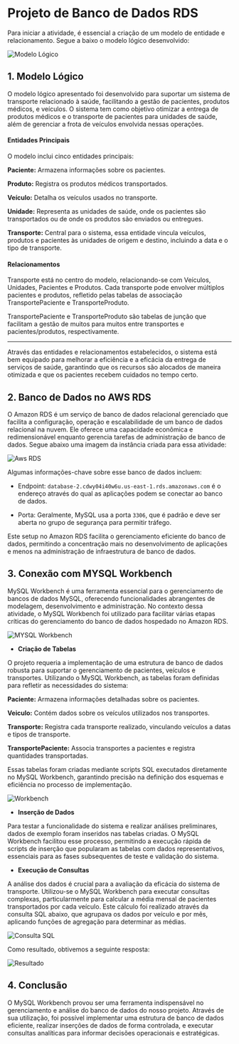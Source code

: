 # Projeto de Banco de Dados RDS

Para iniciar a atividade, é essencial a criação de um modelo de entidade e relacionamento. Segue a baixo o modelo lógico desenvolvido:

![Modelo Lógico](/img/modelo-logico.png)
 
## 1. Modelo Lógico

O modelo lógico apresentado foi desenvolvido para suportar um sistema de transporte relacionado à saúde, facilitando a gestão de pacientes, produtos médicos, e veículos. O sistema tem como objetivo otimizar a entrega de produtos médicos e o transporte de pacientes para unidades de saúde, além de gerenciar a frota de veículos envolvida nessas operações.

#### Entidades Principais
O modelo inclui cinco entidades principais:

**Paciente:** Armazena informações sobre os pacientes.

**Produto:** Registra os produtos médicos transportados.

**Veículo:** Detalha os veículos usados no transporte.

**Unidade:** Representa as unidades de saúde, onde os pacientes são transportados ou de onde os produtos são enviados ou entregues.

**Transporte:** Central para o sistema, essa entidade vincula veículos, produtos e pacientes às unidades de origem e destino, incluindo a data e o tipo de transporte.

#### Relacionamentos

Transporte está no centro do modelo, relacionando-se com Veículos, Unidades, Pacientes e Produtos. Cada transporte pode envolver múltiplos pacientes e produtos, refletido pelas tabelas de associação TransportePaciente e TransporteProduto.

TransportePaciente e TransporteProduto são tabelas de junção que facilitam a gestão de muitos para muitos entre transportes e pacientes/produtos, respectivamente.

---

Através das entidades e relacionamentos estabelecidos, o sistema está bem equipado para melhorar a eficiência e a eficácia da entrega de serviços de saúde, garantindo que os recursos são alocados de maneira otimizada e que os pacientes recebem cuidados no tempo certo.

## 2. Banco de Dados no AWS RDS

 O Amazon RDS é um serviço de banco de dados relacional gerenciado que facilita a configuração, operação e escalabilidade de um banco de dados relacional na nuvem. Ele oferece uma capacidade econômica e redimensionável enquanto gerencia tarefas de administração de banco de dados. Segue abaixo uma imagem da instância criada para essa atividade:

 ![Aws RDS](/img/rds.png)

Algumas informações-chave sobre esse banco de dados incluem:

- Endpoint: `database-2.cdwy04i40w6u.us-east-1.rds.amazonaws.com` é o endereço através do qual as aplicações podem se conectar ao banco de dados.

- Porta: Geralmente, MySQL usa a porta `3306`, que é padrão e deve ser aberta no grupo de segurança para permitir tráfego.

Este setup no Amazon RDS facilita o gerenciamento eficiente do banco de dados, permitindo a concentração mais no desenvolvimento de aplicações e menos na administração de infraestrutura de banco de dados.

## 3. Conexão com MYSQL Workbench

MySQL Workbench é uma ferramenta essencial para o gerenciamento de bancos de dados MySQL, oferecendo funcionalidades abrangentes de modelagem, desenvolvimento e administração. No contexto dessa atividade, o MySQL Workbench foi utilizado para facilitar várias etapas críticas do gerenciamento do banco de dados hospedado no Amazon RDS.

![MYSQL Workbench](/img/mysql-workbench.png)


- **Criação de Tabelas**

O projeto requeria a implementação de uma estrutura de banco de dados robusta para suportar o gerenciamento de pacientes, veículos e transportes. Utilizando o MySQL Workbench, as tabelas foram definidas para refletir as necessidades do sistema:

**Paciente:** Armazena informações detalhadas sobre os pacientes.

**Veiculo:** Contém dados sobre os veículos utilizados nos transportes.

**Transporte:** Registra cada transporte realizado, vinculando veículos a datas e tipos de transporte.

**TransportePaciente:** Associa transportes a pacientes e registra quantidades transportadas.

Essas tabelas foram criadas mediante scripts SQL executados diretamente no MySQL Workbench, garantindo precisão na definição dos esquemas e eficiência no processo de implementação.

![Workbench](/img/workbench.png)

- **Inserção de Dados**

Para testar a funcionalidade do sistema e realizar análises preliminares, dados de exemplo foram inseridos nas tabelas criadas. O MySQL Workbench facilitou esse processo, permitindo a execução rápida de scripts de inserção que popularam as tabelas com dados representativos, essenciais para as fases subsequentes de teste e validação do sistema.

- **Execução de Consultas**

A análise dos dados é crucial para a avaliação da eficácia do sistema de transporte. Utilizou-se o MySQL Workbench para executar consultas complexas, particularmente para calcular a média mensal de pacientes transportados por cada veículo. Este cálculo foi realizado através da consulta SQL abaixo, que agrupava os dados por veículo e por mês, aplicando funções de agregação para determinar as médias.

![Consulta SQL](/img/consulta-sql.png)

Como resultado, obtivemos a seguinte resposta:

![Resultado](/img/resultado.png)

## 4. Conclusão
O MySQL Workbench provou ser uma ferramenta indispensável no gerenciamento e análise do banco de dados do nosso projeto. Através de sua utilização, foi possível implementar uma estrutura de banco de dados eficiente, realizar inserções de dados de forma controlada, e executar consultas analíticas para informar decisões operacionais e estratégicas.


